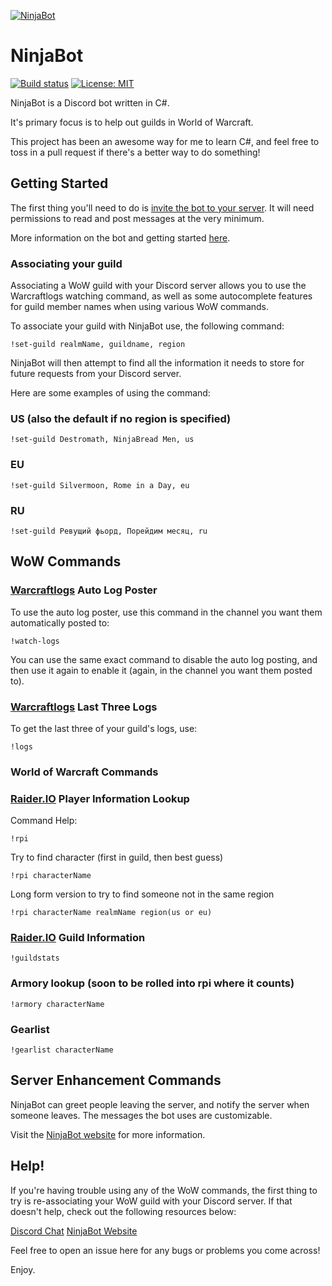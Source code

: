 [![NinjaBot](https://static1.squarespace.com/static/5644323de4b07810c0b6db7b/5939edfbf7e0abe61afd8b9c/5940bca7e58c6299ddc2119a/1497420130867/botdiscord.png?format=300w)](https://gngr.ninja/bot)

# NinjaBot
[![Build status](https://ci.appveyor.com/api/projects/status/9r20viaa3r2i9ksf?svg=true)](https://ci.appveyor.com/project/gngrninja/ninjabotcore) [![License: MIT](https://img.shields.io/badge/License-MIT-yellow.svg)](https://opensource.org/licenses/MIT)

NinjaBot is a Discord bot written in C#. 

It's primary focus is to help out guilds in World of Warcraft.

This project has been an awesome way for me to learn C#, and feel free to toss in a pull request if there's a better way to do something!

## Getting Started

The first thing you'll need to do is [invite the bot to your server](https://discordapp.com/oauth2/authorize?client_id=238495040446398467&scope=bot&permissions=19520). 
It will need permissions to read and post messages at the very minimum. 

More information on the bot and getting started [here](https://www.gngrninja.com/bot).

### Associating your guild
Associating a WoW guild with your Discord server allows you to use the Warcraftlogs watching command, as well as some autocomplete features for guild member names when using various WoW commands.

To associate your guild with NinjaBot use, the following command:
```
!set-guild realmName, guildname, region
```

NinjaBot will then attempt to find all the information it needs to store for future requests from your Discord server.

Here are some examples of using the command:
### US (also the default if no region is specified)
```
!set-guild Destromath, NinjaBread Men, us
```
### EU
``` 
!set-guild Silvermoon, Rome in a Day, eu
```
### RU
```
!set-guild Ревущий фьорд, Порейдим месяц, ru
```

## WoW Commands

### [Warcraftlogs](https://www.warcraftlogs.com) Auto Log Poster

To use the auto log poster, use this command in the channel you want them automatically posted to:
```
!watch-logs
```

You can use the same exact command to disable the auto log posting, and then use it again to enable it (again, in the channel you want them posted to).

### [Warcraftlogs](https://www.warcraftlogs.com) Last Three Logs

To get the last three of your guild's logs, use:

```
!logs
```

### World of Warcraft Commands

### [Raider.IO](https://www.raider.io) Player Information Lookup

Command 
Help:

```
!rpi
```

Try to find character (first in guild, then best guess)
``` 
!rpi characterName
```

Long form version to try to find someone not in the same region
```
!rpi characterName realmName region(us or eu)
```

### [Raider.IO](https://www.raider.io) Guild Information

```
!guildstats
```

### Armory lookup (soon to be rolled into rpi where it counts)

```
!armory characterName
```

### Gearlist

```
!gearlist characterName
```

## Server Enhancement Commands

NinjaBot can greet people leaving the server, and notify the server when someone leaves. The messages the bot uses are customizable.

Visit the [NinjaBot website](https://www.gngrninja.com/ninjabot-command-reference/2017/6/13/admin-commands) for more information.

## Help!

If you're having trouble using any of the WoW commands, the first thing to try is re-associating your WoW guild with your Discord server.
If that doesn't help, check out the following resources below:

[Discord Chat](https://discord.gg/MgvJuaV)
[NinjaBot Website](https://www.gngrninja.com/bot)

Feel free to open an issue here for any bugs or problems you come across!

Enjoy.